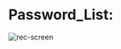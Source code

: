 # Password_List:
![rec-screen](https://user-images.githubusercontent.com/83007454/147812634-efd3d5f4-8ce1-4b7d-9485-ce91323e8ac4.gif)
